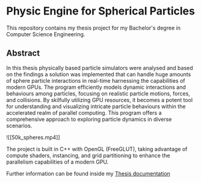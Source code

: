 # Physic Engine for Spherical Particles

This repository contains my thesis project for my Bachelor's degree in Computer Science Engineering.

## Abstract
In this thesis physically based particle simulators were analysed and based on the findings a solution was implemented that can handle huge amounts of sphere particle interactions in real-time harnessing the capabilities of modern GPUs. The program efficiently models dynamic interactions and behaviours among particles, focusing on realistic particle motions, forces, and collisions. By skilfully utilizing GPU resources, it becomes a potent tool for understanding and visualizing intricate particle behaviours within the accelerated realm of parallel computing. This program offers a comprehensive approach to exploring particle dynamics in diverse scenarios.

![[50k_spheres.mp4]]

The project is built in C++ with OpenGL (FreeGLUT), taking advantage of compute shaders, instancing, and grid partitioning to enhance the parallelism capabilities of a modern GPU. 

Further information can be found inside my [Thesis documentation](./extra/DOC_RAVANI.pdf)